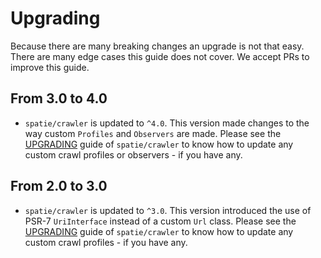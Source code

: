 # Upgrading

Because there are many breaking changes an upgrade is not that easy. There are many edge cases this guide does not cover. We accept PRs to improve this guide.

## From 3.0 to 4.0

- `spatie/crawler` is updated to `^4.0`. This version made changes to the way custom `Profiles` and `Observers` are made. Please see the [UPGRADING](https://github.com/spatie/crawler/blob/master/UPGRADING.md) guide of `spatie/crawler` to know how to update any custom crawl profiles or observers - if you have any.

## From 2.0 to 3.0

- `spatie/crawler` is updated to `^3.0`. This version introduced the use of PSR-7 `UriInterface` instead of a custom `Url` class. Please see the [UPGRADING](https://github.com/spatie/crawler/blob/master/UPGRADING.md) guide of `spatie/crawler` to know how to update any custom crawl profiles - if you have any.
